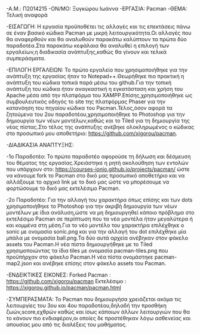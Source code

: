 -Α.Μ.: Π2014215
-ΟΝ/ΜΟ: Ξυγκώρου Ιωάννα 
-ΕΡΓΑΣΙΑ: Pacman
-ΘΕΜΑ: Τελική αναφορά

-ΕΙΣΑΓΩΓΗ: 
 Η εργασία προϋποθέτει τις αλλαγές και τις επεκτάσεις πάνω σε έναν βασικό κώδικα Pacman με μικρή λειτουργικότητα.Οι αλλαγές που θα αναφερθούν και θα αναλυθούν παρακάτω καλύπτουν τα πρώτα δύο παραδοτέα.Στα παρακάτω κεφάλαια θα αναλυθεί η επιλογή των εργαλείων,η διαδικασία ανάπτυξης,καθώς θα γίνουν και τελικά συμπεράσματα.

-ΕΠΙΛΟΓΗ ΕΡΓΑΛΕΙΩΝ: 
 Το πρώτο εργαλείο που χρησιμοποιήθηκε για την ανάπτυξη της εργασίας ήταν το Νotepad++.Θεωρήθηκε πιο πρακτική η ανάπτυξη του κώδικα τοπικά παρά μέσω του github.Για την τοπική ανάπτυξη του κώδικα ήταν αναγκαστική η εγκατάσταση και χρήση του Apache μέσα από την πλατφόρμα του XAMPP.Επίσης,χρησιμοποιήθηκε ως συμβουλευτικός οδηγός το site της πλατφόρμας Phaser για την κατανόηση του πηγαίου κώδικα του Pacman.Τέλος,όσον αφορά τα ζητούμενα του 2ου παραδοτέου,χρησιμοποιήθηκε το Photoshop για την δημιουργία των νέων μοντέλων,καθώς και το Τiled για τη δημιουργία της νέας πίστας.Στο τέλος της ανάπτυξης ανέβηκε ολοκληρωμένος ο κώδικας στο προσωπικό μου αποθετήριο: https://github.com/xigorou/pacman.

-ΔΙΑΔΙΚΑΣΙΑ ΑΝΑΠΤΥΞΗΣ:
 
 -1ο Παραδοτέο: Το πρώτο παραδοτέο αφορούσε τη δήλωση και δέσμευση του θέματος της εργασίας.Χρειάστηκε η ρητή ακολούθηση των εντολών που υπάρχουν στο: https://courses-ionio.github.io/projects/pacman/ ώστε να κάνουμε fork το Pacman στο δικό μας προσωπικό αποθετήριο και να αλλάξουμε το αρχικό link με το δικό μας ώστε να μπορέσουμε να φορτώσουμε το δικό μας εκτελέσιμο Pacman.
 
 -2ο Παραδοτέο: Για την αλλαγή του χαρακτήρα όπως επίσης και των dots χρησιμοποιήθηκε το Photoshop για την ακριβή δημιουργία των νέων μοντέλων με ίδια ανάλυση,ώστε να μη δημιουργηθεί κάποιο πρόβλημα στο εκτελέσιμο Pacman σε περίπτωση που τα νέα μοντέλα ήταν μεγαλύτερα ή και κομμένα στη μέση.Για το νέο μοντέλο του χαρακτήρα επιλέχθηκε ο sonic με ονομασία sonic.png και για την αλλαγή του dot επιλέχθηκε μία μπάλα με ονομασία ball.png.Τα δύο αυτά αρχεία ανέβηκαν στον φάκελο assets του Pacman.Η νέα πίστα δημιουργήθηκε με το Tiled χρησιμοποιώντας τα ίδια tiles με ονομασία pacman-tiles.png που προϋπήρχαν στο φάκελο Pacman.H νέα πίστα ονομάστηκε pacman-map2.json και ανέβηκε επίσης στον φάκελο assets του Pacman.

-ΕΝΔΕΙΚΤΙΚΕΣ ΕΙΚΟΝΕΣ:
  Forked Pacman : https://github.com/xigorou/pacman
  Εκτελέσιμο : https://xigorou.github.io/pacman/pacman.html

-ΣΥΜΠΕΡΑΣΜΑΤΑ: 
  Το Pacman που δημιουργήσα χρειάζεται ακόμα τις λειτουργίες του 3ου και 4ου παραδοτέου,δηλαδή την προσθήκη ζωών,score,εχθρών καθώς και ίσως κάποιων άλλων λειτουργιών που θα το κάνουν πιο ενδιαφέρον,οι οποίες δε προστέθηκαν λόγω ασθενείας και απουσίας μου από τις διαλέξεις του μαθήματος.
